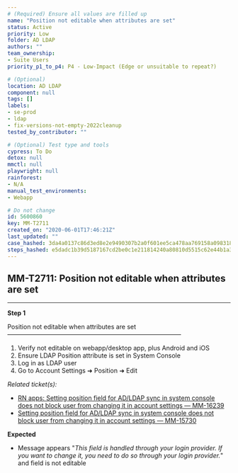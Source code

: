 ```yaml
---
# (Required) Ensure all values are filled up
name: "Position not editable when attributes are set"
status: Active
priority: Low
folder: AD LDAP
authors: ""
team_ownership: 
- Suite Users
priority_p1_to_p4: P4 - Low-Impact (Edge or unsuitable to repeat?)

# (Optional)
location: AD LDAP
component: null
tags: []
labels: 
- se-prod
- ldap
- fix-versions-not-empty-2022cleanup
tested_by_contributor: ""

# (Optional) Test type and tools
cypress: To Do
detox: null
mmctl: null
playwright: null
rainforest: 
- N/A
manual_test_environments:
- Webapp

# Do not change
id: 5600860
key: MM-T2711
created_on: "2020-06-01T17:46:21Z"
last_updated: ""
case_hashed: 3da4a0137c86d3ed8e2e9490307b2a0f601ee5ca478aa769158a09831872e022d898adee44c2a33d1f84878ef870f781
steps_hashed: e5dadc1b39d5187167cd2be0c1e211814240a80810d5515c62e44b1a3f717c7fe6201631d9428c8c502f042e39df8199
---
```


<!-- (Auto-generated) Based on frontmatter's "key" and "name" -->

## MM-T2711: Position not editable when attributes are set

---

**Step 1**

Position not editable when attributes are set\
————————————————————————————

1. Verify not editable on webapp/desktop app, plus Android and iOS
2. Ensure LDAP Position attribute is set in System Console
3. Log in as LDAP user
4. Go to Account Settings ➜ Position ➜ Edit

_Related ticket(s):_

- [RN apps: Setting position field for AD/LDAP sync in system console does not block user from changing it in account settings — MM-16239](https://mattermost.atlassian.net/browse/MM-16239)
- [Setting position field for AD/LDAP sync in system console does not block user from changing it in account settings — MM-15730](https://mattermost.atlassian.net/browse/MM-15730)

**Expected**

- Message appears "_This field is handled through your login provider. If you want to change it, you need to do so through your login provider._" and field is not editable
